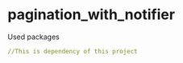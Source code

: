 # pagination_with_notifier

Used packages

```yaml
//This is dependency of this project
```


```dart
```